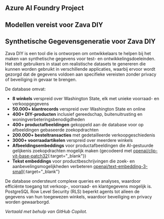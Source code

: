 ## Azure AI Foundry Project

## Modellen vereist voor Zava DIY

## Synthetische Gegevensgeneratie voor Zava DIY

Zava DIY is een tool die is ontworpen om ontwikkelaars te helpen bij het maken van synthetische gegevens voor test- en ontwikkelingsdoeleinden. Het stelt gebruikers in staat om realistische datasets te genereren die kunnen worden gebruikt in verschillende applicaties, waarbij ervoor wordt gezorgd dat de gegevens voldoen aan specifieke vereisten zonder privacy of beveiliging in gevaar te brengen.

De database omvat:

- **8 winkels** verspreid over Washington State, elk met unieke voorraad- en verkoopgegevens
- **50.000+ klantrecords** verspreid over Washington State en online
- **400+ DIY-producten** inclusief gereedschap, buitenuitrusting en woningverbeteringsbenodigdheden
- **400+ productafbeeldingen** gekoppeld aan de database voor op afbeeldingen gebaseerde zoekopdrachten
- **200.000+ besteltransacties** met gedetailleerde verkoopgeschiedenis
- **3000+ voorraadartikelen** verspreid over meerdere winkels
- **Afbeeldingsembeddings** voor productafbeeldingen die AI-gestuurde gelijkenis zoekopdrachten mogelijk maken (gecodeerd met [openai/clip-vit-base-patch32](https://huggingface.co/openai/clip-vit-base-patch32/blob/main/README.md){:target="_blank"})
- **Tekst embeddings** voor productbeschrijvingen die zoek- en aanbevelingsmogelijkheden verbeteren [openai/text-embedding-3-small](https://ai.azure.com/catalog/models/text-embedding-3-small){:target="_blank"}

De database ondersteunt complexe queries en analyses, waardoor efficiënte toegang tot verkoop-, voorraad- en klantgegevens mogelijk is. PostgreSQL Row Level Security (RLS) beperkt agents tot alleen de gegevens van hun toegewezen winkels, waardoor beveiliging en privacy worden gewaarborgd.

*Vertaald met behulp van GitHub Copilot.*
